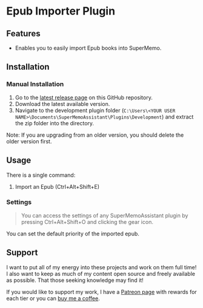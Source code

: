 # Epub Importer Plugin

## Features

- Enables you to easily import Epub books into SuperMemo.

## Installation

### Manual Installation

1. Go to the [latest release page](https://github.com/bjsi/SuperMemoAssistant.Plugins.EpubImporter/releases/latest) on this GitHub repository.
2. Download the latest available version.
3. Navigate to the development plugin folder (`C:\Users\<YOUR USER NAME>\Documents\SuperMemoAssistant\Plugins\Development`) and extract the zip folder into the directory.

Note: If you are upgrading from an older version, you should delete the older version first.

## Usage

There is a single command:

1. Import an Epub (Ctrl+Alt+Shift+E)

### Settings

> You can access the settings of any SuperMemoAssistant plugin by pressing Ctrl+Alt+Shift+O and clicking the gear icon.

You can set the default priority of the imported epub.

## Support

I want to put all of my energy into these projects and work on them full time! I also want to keep as much of my content open source and freely available as possible. That those seeking knowledge may find it!

If you would like to support my work, I have a [Patreon page](https://www.patreon.com/experimental_learning) with rewards for each tier or you can [buy me a coffee](https://www.buymeacoffee.com/experilearning).
